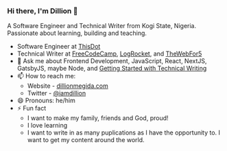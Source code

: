 ### Hi there, I'm Dillion 👋

A Software Engineer and Technical Writer from Kogi State, Nigeria. Passionate about learning, building and teaching.

<!-- - 🔭 I’m currently working on [sku -->
<!-- - 🌱 I’m currently learning Web Accessibility practices and Getting better at React.
- 👯 I’m looking to remote job opportunites to contribute my building and teaching skills as a team player in an awesome company. -->
- Software Engineer at [ThisDot](https://www.thisdot.co/)
- Technical Writer at [FreeCodeCamp](https://www.freecodecamp.org/news/author/dillionmegida/), [LogRocket](https://blog.logrocket.com/author/dillion-megida/), and [TheWebFor5](https://thewebfor5.com)
- 💬 Ask me about Frontend Development, JavaScript, React, NextJS, GatsbyJS, maybe Node, and [Getting Started with Technical Writing](https://dillionmegida.com/p/getting-started-with-technical-writing/)
- 📫 How to reach me:
  - Website - [dillionmegida.com](https://dillionmegida.com/)
  - Twitter - [@iamdillion](https://twitter.com/iamdillion)
- 😄 Pronouns: he/him
- ⚡ Fun fact
  - I want to make my family, friends and God, proud!
  - I love learning
  - I want to write in as many puplications as I have the opportunity to. I want to get my content around the world.
